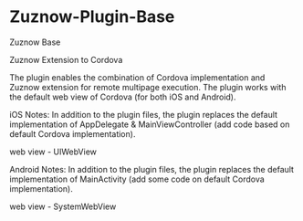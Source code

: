 # Zuznow-Plugin-Base


Zuznow Base

Zuznow Extension to Cordova


The plugin enables the combination of Cordova implementation and Zuznow extension for remote multipage execution. 
The plugin works with the default web view of Cordova (for both iOS and Android).


iOS Notes:
In addition to the plugin files, the plugin replaces the default implementation of AppDelegate & MainViewController (add code based on default Cordova implementation).


web view - UIWebView


Android Notes:
In addition to the plugin files, the plugin replaces the default implementation of MainActivity (add some code on default Cordova implementation).


web view - SystemWebView

